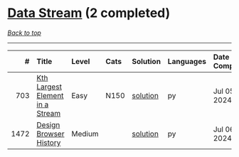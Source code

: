 # [Data Stream](<https://leetcode.com/tag/Data-Stream/>) (2 completed)

*[Back to top](<../../README.md>)*

------

|    # | Title                                                                                              | Level   | Cats   | Solution                                                  | Languages   | Date Complete   |
|-----:|:---------------------------------------------------------------------------------------------------|:--------|:-------|:----------------------------------------------------------|:------------|:----------------|
|  703 | [Kth Largest Element in a Stream](<https://leetcode.com/problems/kth-largest-element-in-a-stream>) | Easy    | N150   | [solution](<../_703. Kth Largest Element in a Stream.md>) | py          | Jul 05, 2024    |
| 1472 | [Design Browser History](<https://leetcode.com/problems/design-browser-history>)                   | Medium  |        | [solution](<../_1472. Design Browser History.md>)         | py          | Jul 06, 2024    |